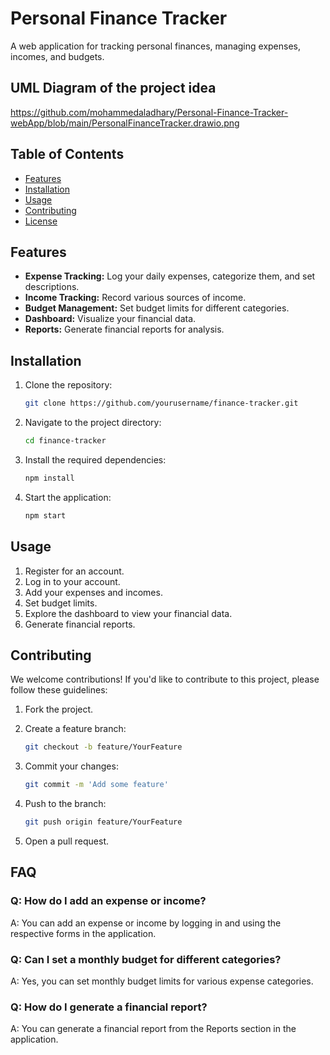 # Personal Finance Tracker

A web application for tracking personal finances, managing expenses, incomes, and budgets.

## UML Diagram of the project idea
https://github.com/mohammedaladhary/Personal-Finance-Tracker-webApp/blob/main/PersonalFinanceTracker.drawio.png

## Table of Contents

- [Features](#features)
- [Installation](#installation)
- [Usage](#usage)
- [Contributing](#contributing)
- [License](#license)

## Features

- **Expense Tracking:** Log your daily expenses, categorize them, and set descriptions.
- **Income Tracking:** Record various sources of income.
- **Budget Management:** Set budget limits for different categories.
- **Dashboard:** Visualize your financial data.
- **Reports:** Generate financial reports for analysis.

## Installation

1. Clone the repository:

   ```bash
   git clone https://github.com/yourusername/finance-tracker.git
   ```

2. Navigate to the project directory:

   ```bash
   cd finance-tracker
   ```

3. Install the required dependencies:

   ```bash
   npm install
   ```

4. Start the application:

   ```bash
   npm start
   ```

## Usage

1. Register for an account.
2. Log in to your account.
3. Add your expenses and incomes.
4. Set budget limits.
5. Explore the dashboard to view your financial data.
6. Generate financial reports.

## Contributing

We welcome contributions! If you'd like to contribute to this project, please follow these guidelines:

1. Fork the project.
2. Create a feature branch:

   ```bash
   git checkout -b feature/YourFeature
   ```

3. Commit your changes:

   ```bash
   git commit -m 'Add some feature'
   ```

4. Push to the branch:

   ```bash
   git push origin feature/YourFeature
   ```

5. Open a pull request.

## FAQ

### Q: How do I add an expense or income?

A: You can add an expense or income by logging in and using the respective forms in the application.

### Q: Can I set a monthly budget for different categories?

A: Yes, you can set monthly budget limits for various expense categories.

### Q: How do I generate a financial report?

A: You can generate a financial report from the Reports section in the application.

